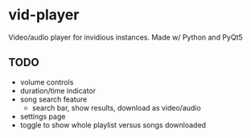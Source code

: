 # vid-player

Video/audio player for invidious instances. Made w/ Python and PyQt5

## TODO
- volume controls
- duration/time indicator
- song search feature
    - search bar, show results, download as video/audio
- settings page
- toggle to show whole playlist versus songs downloaded
